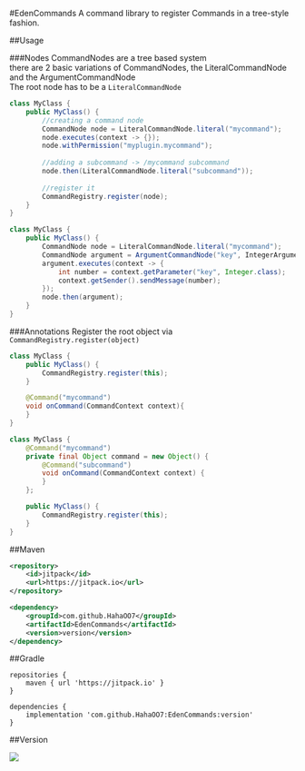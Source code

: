 #EdenCommands
A command library to register Commands in a tree-style fashion.

##Usage

###Nodes
CommandNodes are a tree based system  
there are 2 basic variations of CommandNodes, the LiteralCommandNode and the ArgumentCommandNode  
The root node has to be a `LiteralCommandNode`

```java
class MyClass {
    public MyClass() {
        //creating a command node
        CommandNode node = LiteralCommandNode.literal("mycommand");
        node.executes(context -> {});
        node.withPermission("myplugin.mycommand");
        
        //adding a subcommand -> /mycommand subcommand
        node.then(LiteralCommandNode.literal("subcommand"));
        
        //register it
        CommandRegistry.register(node);
    }
}
```

```java
class MyClass {
    public MyClass() {
        CommandNode node = LiteralCommandNode.literal("mycommand");
        CommandNode argument = ArgumentCommandNode("key", IntegerArgumentParser.intParser(0, 10));
        argument.executes(context -> {
            int number = context.getParameter("key", Integer.class);
            context.getSender().sendMessage(number);
        });
        node.then(argument);
    }
}
```

###Annotations
Register the root object via ``CommandRegistry.register(object)``

```java
class MyClass {
    public MyClass() {
        CommandRegistry.register(this);
    }

    @Command("mycommand")
    void onCommand(CommandContext context){
    }
}
```

```java
class MyClass {
    @Command("mycommand")
    private final Object command = new Object() {
        @Command("subcommand")
        void onCommand(CommandContext context) {
        }
    };

    public MyClass() {
        CommandRegistry.register(this);
    }
}
```


##Maven
```xml
<repository>
    <id>jitpack</id>
    <url>https://jitpack.io</url>
</repository>
```
```xml
<dependency>
    <groupId>com.github.HahaOO7</groupId>
    <artifactId>EdenCommands</artifactId>
    <version>version</version>
</dependency>
```

##Gradle
```
repositories {
    maven { url 'https://jitpack.io' }
}
```
```
dependencies {
    implementation 'com.github.HahaOO7:EdenCommands:version'
}
```

##Version

[![](https://jitpack.io/v/HahaOO7/EdenCommands.svg)](https://jitpack.io/#HahaOO7/EdenCommands)
